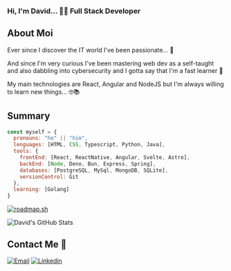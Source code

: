 ### Hi, I'm David... 👨‍💻 Full Stack Developer

## About Moi

Ever since I discover the IT world I've been passionate... 🤟

And since I'm very curious I've been mastering web dev as a self-taught and also dabbling into cybersecurity and I gotta say that I'm a fast learner 🥴

My main technologies are React, Angular and NodeJS but I'm always willing to learn new things... 🤓📚

## Summary
```js
const myself = {
  pronouns: "he" || "him",
  lenguages: [HTML, CSS, Typescript, Python, Java],
  tools: {
    frontEnd: [React, ReactNative, Angular, Svelte, Astro],
    backEnd: [Node, Deno, Bun, Express, Spring],
    databases: [PostgreSQL, MySql, MongoDB, SQLite],
    versionControl: Git
  },
  learning: [Golang]
}
```
[![roadmap.sh](https://roadmap.sh/card/wide/66a7a82eee6a29a2edfb9a67?variant=dark)](https://roadmap.sh)

![David's GitHub Stats](https://github-readme-stats.vercel.app/api?username=DavidDeadly&count_private=true&show_icons=true&theme=blue-green&hide=issues)


## Contact Me 👥

[![Email](https://img.shields.io/badge/gmail-f59794?style=for-the-badge&logo=gmail&logoColor=white&labelColor=101010)](mailto:jdrueda513@duck.com)
[![Linkedin](https://img.shields.io/badge/linkedin-52a8d5?style=for-the-badge&logo=linkedin&logoColor=white&labelColor=101010)](https://www.linkedin.com/in/j-se)

